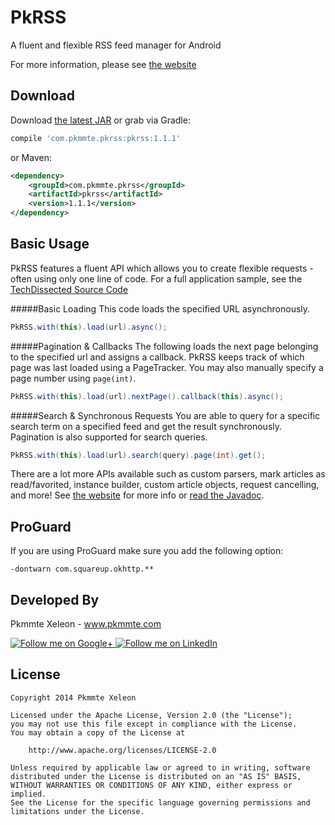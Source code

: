 PkRSS
=====

A fluent and flexible RSS feed manager for Android

For more information, please see [the website][1]

Download
--------

Download [the latest JAR][2] or grab via Gradle:
```groovy
compile 'com.pkmmte.pkrss:pkrss:1.1.1'
```
or Maven:
```xml
<dependency>
    <groupId>com.pkmmte.pkrss</groupId>
    <artifactId>pkrss</artifactId>
    <version>1.1.1</version>
</dependency>
```

Basic Usage
--------

PkRSS features a fluent API which allows you to create flexible requests - often using only one line of code. For a full application sample, see the [TechDissected Source Code][3]

#####Basic Loading
This code loads the specified URL asynchronously. 
```java
PkRSS.with(this).load(url).async();
```

#####Pagination & Callbacks
The following loads the next page belonging to the specified url and assigns a callback. PkRSS keeps track of which page was last loaded using a PageTracker. You may also manually specify a page number using `page(int)`.
```java
PkRSS.with(this).load(url).nextPage().callback(this).async();
```

#####Search & Synchronous Requests
You are able to query for a specific search term on a specified feed and get the result synchronously. Pagination is also supported for search queries.
```java
PkRSS.with(this).load(url).search(query).page(int).get();
```

There are a lot more APIs available such as custom parsers, mark articles as read/favorited, instance builder, custom article objects, request cancelling, and more! See [the website][1] for more info or [read the Javadoc][4].

ProGuard
--------

If you are using ProGuard make sure you add the following option:

```
-dontwarn com.squareup.okhttp.**
```

Developed By
--------

Pkmmte Xeleon - www.pkmmte.com

<a href="https://plus.google.com/102226057091361048952">
  <img alt="Follow me on Google+"
       src="http://data.pkmmte.com/temp/social_google_plus_logo.png" />
</a>
<a href="https://www.linkedin.com/pub/pkmmte-xeleon/7a/409/b4b/">
  <img alt="Follow me on LinkedIn"
       src="http://data.pkmmte.com/temp/social_linkedin_logo.png" />
</a>

License
--------

    Copyright 2014 Pkmmte Xeleon
    
    Licensed under the Apache License, Version 2.0 (the "License");
    you may not use this file except in compliance with the License.
    You may obtain a copy of the License at
    
        http://www.apache.org/licenses/LICENSE-2.0
    
    Unless required by applicable law or agreed to in writing, software
    distributed under the License is distributed on an "AS IS" BASIS,
    WITHOUT WARRANTIES OR CONDITIONS OF ANY KIND, either express or implied.
    See the License for the specific language governing permissions and
    limitations under the License.

 [1]: http://pkmmte.github.io/PkRSS/
 [2]: https://github.com/Pkmmte/PkRSS/releases/download/v1.1.1/pkrss-1.1.1.jar
 [3]: https://github.com/Pkmmte/TechDissected
 [4]: http://pkmmte.github.io/PkRSS/javadoc/
